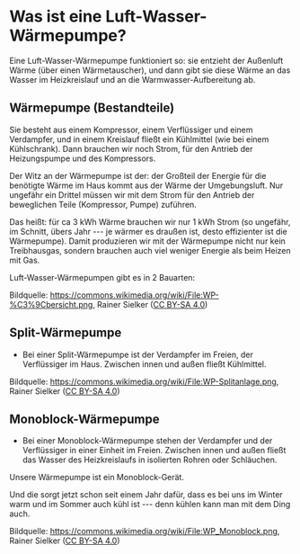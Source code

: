 <!-- .slide: data-timing="30"-->
# Was ist eine Luft-Wasser-Wärmepumpe?

<!-- Note -->
Eine Luft-Wasser-Wärmepumpe funktioniert so: sie entzieht der Außenluft Wärme (über einen Wärmetauscher), und dann gibt sie diese Wärme an das Wasser im Heizkreislauf und an die Warmwasser-Aufbereitung ab.


<!-- .slide: data-background-image="images/WP-Übersicht.png" data-background-size="contain" data-timing="45"-->
## Wärmepumpe (Bestandteile) <!-- .element class="hidden" -->

<!-- Note -->
Sie besteht aus einem Kompressor, einem Verflüssiger und einem Verdampfer, und in einem Kreislauf fließt ein Kühlmittel (wie bei einem Kühlschrank).
Dann brauchen wir noch Strom, für den Antrieb der Heizungspumpe und des Kompressors.

Der Witz an der Wärmepumpe ist der: der Großteil der Energie für die benötigte Wärme im Haus kommt aus der Wärme der Umgebungsluft.
Nur ungefähr ein Drittel müssen wir mit dem Strom für den Antrieb der beweglichen Teile (Kompressor, Pumpe) zuführen.

Das heißt: für ca 3 kWh Wärme brauchen wir nur 1 kWh Strom (so ungefähr, im Schnitt, übers Jahr --- je wärmer es draußen ist, desto effizienter ist die Wärmepumpe).
Damit produzieren wir mit der Wärmepumpe nicht nur kein Treibhausgas, sondern brauchen auch viel weniger Energie als beim Heizen mit Gas.

Luft-Wasser-Wärmepumpen gibt es in 2 Bauarten:

Bildquelle: <https://commons.wikimedia.org/wiki/File:WP-%C3%9Cbersicht.png>, Rainer Sielker ([CC BY-SA 4.0](https://creativecommons.org/licenses/by-sa/4.0/deed.de))


<!-- .slide: data-background-image="images/WP-Splitanlage.png" data-background-size="contain" data-timing="30"-->
## Split-Wärmepumpe <!-- .element class="hidden" -->

<!-- Note -->
* Bei einer Split-Wärmepumpe ist der Verdampfer im Freien, der Verflüssiger im Haus.
  Zwischen innen und außen fließt Kühlmittel.

Bildquelle: <https://commons.wikimedia.org/wiki/File:WP-Splitanlage.png>, Rainer Sielker ([CC BY-SA 4.0](https://creativecommons.org/licenses/by-sa/4.0/deed.de))


<!-- .slide: data-background-image="images/WP_Monoblock.png" data-background-size="contain" data-timing="30" -->
## Monoblock-Wärmepumpe  <!-- .element class="hidden" -->

<!-- Note -->
* Bei einer Monoblock-Wärmepumpe stehen der Verdampfer und der Verflüssiger in einer Einheit im Freien.
  Zwischen innen und außen fließt das Wasser des Heizkreislaufs in isolierten Rohren oder Schläuchen.

Unsere Wärmepumpe ist ein Monoblock-Gerät.

Und die sorgt jetzt schon seit einem Jahr dafür, dass es bei uns im Winter warm und im Sommer auch kühl ist --- denn kühlen kann man mit dem Ding auch.

Bildquelle: <https://commons.wikimedia.org/wiki/File:WP_Monoblock.png>, Rainer Sielker ([CC BY-SA 4.0](https://creativecommons.org/licenses/by-sa/4.0/deed.de))
